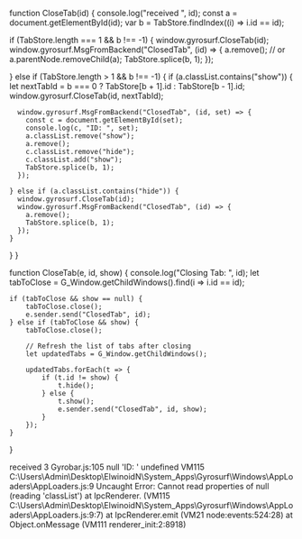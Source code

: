 function CloseTab(id) {
  console.log("received ", id);
  const a = document.getElementById(id);
  var b = TabStore.findIndex((i) => i.id == id);

  if (TabStore.length === 1 && b !== -1) {
    window.gyrosurf.CloseTab(id);
    window.gyrosurf.MsgFromBackend("ClosedTab", (id) => {
      a.remove(); // or a.parentNode.removeChild(a);
      TabStore.splice(b, 1);
    });

  } else if (TabStore.length > 1 && b !== -1) {
    if (a.classList.contains("show")) {
      let nextTabId = b === 0 ? TabStore[b + 1].id : TabStore[b - 1].id;
      window.gyrosurf.CloseTab(id, nextTabId);

      window.gyrosurf.MsgFromBackend("ClosedTab", (id, set) => {
        const c = document.getElementById(set);
        console.log(c, "ID: ", set);
        a.classList.remove("show");
        a.remove();
        c.classList.remove("hide");
        c.classList.add("show");
        TabStore.splice(b, 1);
      });

    } else if (a.classList.contains("hide")) {
      window.gyrosurf.CloseTab(id);
      window.gyrosurf.MsgFromBackend("ClosedTab", (id) => {
        a.remove();
        TabStore.splice(b, 1);
      });
    }
  }
}

function CloseTab(e, id, show) {
    console.log("Closing Tab: ", id);
    let tabToClose = G_Window.getChildWindows().find(i => i.id == id);

    if (tabToClose && show == null) {
        tabToClose.close();
        e.sender.send("ClosedTab", id);
    } else if (tabToClose && show) {
        tabToClose.close();

        // Refresh the list of tabs after closing
        let updatedTabs = G_Window.getChildWindows();

        updatedTabs.forEach(t => {
            if (t.id != show) {
                t.hide();
            } else {
                t.show();
                e.sender.send("ClosedTab", id, show);
            }
        });
    }
}

received  3
Gyrobar.js:105 null 'ID: ' undefined
VM115 C:\Users\Admin\Desktop\ElwinoidN\System_Apps\Gyrosurf\Windows\AppLoaders\AppLoaders.js:9 Uncaught Error: Cannot read properties of null (reading 'classList')
    at IpcRenderer.<anonymous> (VM115 C:\Users\Admin\Desktop\ElwinoidN\System_Apps\Gyrosurf\Windows\AppLoaders\AppLoaders.js:9:7)
    at IpcRenderer.emit (VM21 node:events:524:28)
    at Object.onMessage (VM111 renderer_init:2:8918)